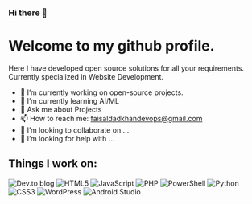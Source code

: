 ### Hi there 👋

<H1> Welcome to my github profile.</H1>

<P> Here I have developed open source solutions for all your requirements. Currently specialized in Website Development. </P>

<!--
**faisaldadkhan13/faisaldadkhan13** is a ✨ _special_ ✨ repository because its `README.md` (this file) appears on your GitHub profile.

Here are some ideas to get you started:

- 😄 Pronouns: ...
- ⚡ Fun fact: ...

-->
- 🔭 I’m currently working on open-source projects.
- 🌱 I’m currently learning AI/ML
- 💬 Ask me about Projects
- 📫 How to reach me: faisaldadkhandevops@gmail.com
- 👯 I’m looking to collaborate on ...
- 🤔 I’m looking for help with ...


<H2>Things I work on:</H2>

![Dev.to blog](https://img.shields.io/badge/dev.to-0A0A0A?style=for-the-badge&logo=dev.to&logoColor=white) ![HTML5](https://img.shields.io/badge/html5-%23E34F26.svg?style=for-the-badge&logo=html5&logoColor=white) ![JavaScript](https://img.shields.io/badge/javascript-%23323330.svg?style=for-the-badge&logo=javascript&logoColor=%23F7DF1E) ![PHP](https://img.shields.io/badge/php-%23777BB4.svg?style=for-the-badge&logo=php&logoColor=white) ![PowerShell](https://img.shields.io/badge/PowerShell-%235391FE.svg?style=for-the-badge&logo=powershell&logoColor=white) ![Python](https://img.shields.io/badge/python-3670A0?style=for-the-badge&logo=python&logoColor=ffdd54) ![CSS3](https://img.shields.io/badge/css3-%231572B6.svg?style=for-the-badge&logo=css3&logoColor=white) ![WordPress](https://img.shields.io/badge/WordPress-%23117AC9.svg?style=for-the-badge&logo=WordPress&logoColor=white) ![Android Studio](https://img.shields.io/badge/Android%20Studio-3DDC84.svg?style=for-the-badge&logo=android-studio&logoColor=white)


